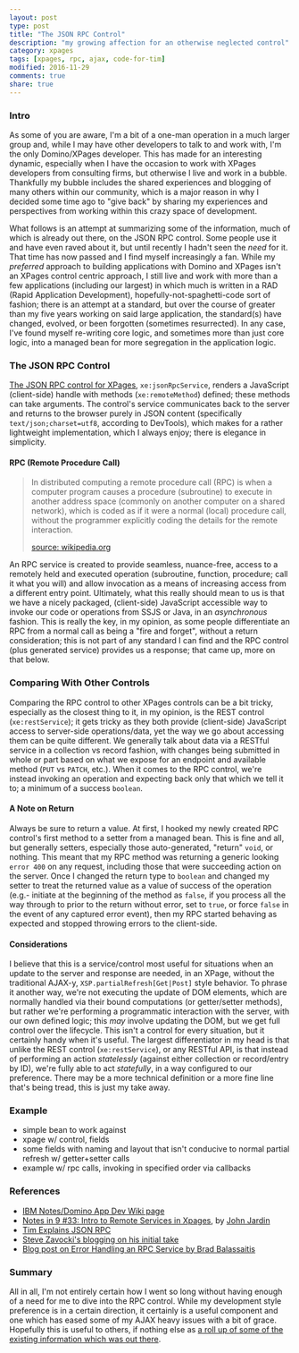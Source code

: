 ```yaml
---
layout: post
type: post
title: "The JSON RPC Control"
description: "my growing affection for an otherwise neglected control"
category: xpages
tags: [xpages, rpc, ajax, code-for-tim]
modified: 2016-11-29
comments: true
share: true
---
```


### Intro
As some of you are aware, I'm a bit of a one-man operation in a much larger group and, while I may have other developers to talk to and work with, I'm the only Domino/XPages developer. This has made for an interesting dynamic, especially when I have the occasion to work with XPages developers from consulting firms, but otherwise I live and work in a bubble. Thankfully my bubble includes the shared experiences and blogging of many others within our community, which is a major reason in why I decided some time ago to "give back" by sharing my experiences and perspectives from working within this crazy space of development.

What follows is an attempt at summarizing some of the information, much of which is already out there, on the JSON RPC control. Some people use it and have even raved about it, but until recently I hadn't seen the _need_ for it. That time has now passed and I find myself increasingly a fan. While my _preferred_ approach to building applications with Domino and XPages isn't an XPages control centric approach, I still live and work with more than a few applications (including our largest) in which much is written in a RAD (Rapid Application Development), hopefully-not-spaghetti-code sort of fashion; there is an attempt at a standard, but over the course of greater than my five years working on said large application, the standard(s) have changed, evolved, or been forgotten (sometimes resurrected). In any case, I've found myself re-writing core logic, and sometimes more than just core logic, into a managed bean for more segregation in the application logic.

### The JSON RPC Control
[The JSON RPC control for XPages](https://www-10.lotus.com/ldd/ddwiki.nsf/dx/The_JSON_RPC_Service), `xe:jsonRpcService`, renders a JavaScript (client-side) handle with methods (`xe:remoteMethod`) defined; these methods can take arguments. The control's service  communicates back to the server and returns to the browser purely in JSON content (specifically `text/json;charset=utf8`, according to DevTools), which makes for a rather lightweight implementation, which I always enjoy; there is elegance in simplicity.

#### RPC (Remote Procedure Call)

> In distributed computing a remote procedure call (RPC) is when a computer program causes a procedure (subroutine) to execute in another address space (commonly on another computer on a shared network), which is coded as if it were a normal (local) procedure call, without the programmer explicitly coding the details for the remote interaction.
> <figcaption><a href="https://wikipedia.org/wiki/Remote_procedure_call">source: wikipedia.org</a></figcaption>

An RPC service is created to provide seamless, nuance-free, access to a remotely held and executed operation (subroutine, function, procedure; call it what you will) and allow invocation as a means of increasing access from a different entry point. Ultimately, what this really should mean to us is that we have a nicely packaged, (client-side) JavaScript accessible way to invoke our code or operations from SSJS or Java, in an _asynchronous_ fashion. This is really the key, in my opinion, as some people differentiate an RPC from a normal call as being a "fire and forget", without a return consideration; this is not part of any standard I can find and the RPC control (plus generated service) provides us a response; that came up, more on that below.

### Comparing With Other Controls
Comparing the RPC control to other XPages controls can be a bit tricky, especially as the closest thing to it, in my opinion, is the REST control (`xe:restService`); it gets tricky as they both provide (client-side) JavaScript access to server-side operations/data, yet the way we go about accessing them can be quite different. We generally talk about data via a RESTful service in a collection vs record fashion, with changes being submitted in whole or part based on what we expose for an endpoint and available method (`PUT` vs `PATCH`, etc.). When it comes to the RPC control, we're instead invoking an operation and expecting back only that which we tell it to; a minimum of a success `boolean`.

#### A Note on Return
Always be sure to return a value. At first, I hooked my newly created RPC control's first method to a setter from a managed bean. This is fine and all, but generally setters, especially those auto-generated, "return" `void`, or nothing. This meant that my RPC method was returning a generic looking `error 400` on any request, including those that were succeeding action on the server. Once I changed the return type to `boolean` and changed my setter to treat the returned value as a value of success of the operation (e.g.- initiate at the beginning of the method as `false`, if you process all the way through to prior to the return without error, set to `true`, or force `false` in the event of any captured error event), then my RPC started behaving as expected and stopped throwing errors to the client-side.

#### Considerations
I believe that this is a service/control most useful for situations when an update to the server and response are needed, in an XPage, without the traditional AJAX-y, `XSP.partialRefresh[Get|Post]` style behavior. To phrase it another way, we're not executing the update of DOM elements, which are normally handled via their bound computations (or getter/setter methods), but rather we're performing a programmatic interaction with the server, with our own defined logic; this _may_ involve updating the DOM, but we get full control over the lifecycle. This isn't a control for every situation, but it certainly handy when it's useful. The largest differentiator in my head is that unlike the REST control (`xe:restService`), or any RESTful API, is that instead of performing an action _statelessly_ (against either collection or record/entry by ID), we're fully able to act _statefully_, in a way configured to our preference. There may be a more technical definition or a more fine line that's being tread, this is just my take away.

### Example

- simple bean to work against
- xpage w/ control, fields
- some fields with naming and layout that isn't conducive to normal partial refresh w/ getter+setter calls
- example w/ rpc calls, invoking in specified order via callbacks

### References
- [IBM Notes/Domino App Dev Wiki page](https://www-10.lotus.com/ldd/ddwiki.nsf/dx/The_JSON_RPC_Service)
- [Notes in 9 #33: Intro to Remote Services in Xpages](http://www.notesin9.com/2011/08/25/notesin9-033-introduction-to-remote-services-in-xpages/), by [John Jardin](http://johnjardin.ukuvuma.co.za/2011/10/28/xpage-video-tutorial-remote-services-rpc/)
- [Tim Explains JSON RPC](http://www.notesin9.com/2014/05/21/tim-explains-json-rpc-codefortim/)
- [Steve Zavocki's blogging on his initial take](http://notesspeak.blogspot.com/2014/10/my-first-experience-using-json-rpc.html)
- [Blog post on Error Handling an RPC Service by Brad Balassaitis](https://xcellerant.net/2016/02/17/handling-errors-in-an-xpages-rpc-method/)

### Summary
All in all, I'm not entirely certain how I went so long without having enough of a need for me to dive into the RPC control. While my development style preference is in a certain direction, it certainly is a useful component and one which has eased some of my AJAX heavy issues with a bit of grace. Hopefully this is useful to others, if nothing else as [a roll up of some of the existing information which was out there](#references).
